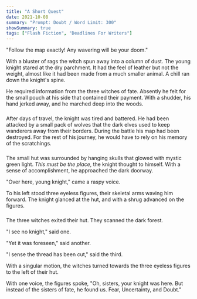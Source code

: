 ```yaml
---
title: "A Short Quest"
date: 2021-10-08
summary: "Prompt: Doubt / Word Limit: 300"
showSummary: true
tags: ["Flash Fiction", "Deadlines For Writers"]
---
```


"Follow the map exactly! Any wavering will be your doom." 

With a bluster of rags the witch spun away into a column of dust. The young knight stared at the dry parchment. It had the feel of leather but not the weight, almost like it had been made from a much smaller animal. A chill ran down the knight's spine. 

He required information from the three witches of fate. Absently he felt for the small pouch at his side that contained their payment. With a shudder, his hand jerked away, and he marched deep into the woods.

###

After days of travel, the knight was tired and battered. He had been attacked by a small pack of wolves that the dark elves used to keep wanderers away from their borders. During the battle his map had been destroyed. For the rest of his journey, he would have to rely on his memory of the scratchings.

###

The small hut was surrounded by hanging skulls that glowed with mystic green light. _This must be the place_, the knight thought to himself. With a sense of accomplishment, he approached the dark doorway. 

"Over here, young knight," came a raspy voice. 

To his left stood three eyeless figures, their skeletal arms waving him forward. The knight glanced at the hut, and with a shrug advanced on the figures. 

###

The three witches exited their hut. They scanned the dark forest.

"I see no knight," said one.

"Yet it was foreseen," said another.

"I sense the thread has been cut," said the third.

With a singular motion, the witches turned towards the three eyeless figures to the left of their hut.

With one voice, the figures spoke, "Oh, sisters, your knight was here. But instead of the sisters of fate, he found us. Fear, Uncertainty, and Doubt."
